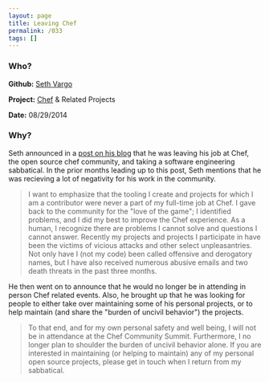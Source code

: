 ```yaml
---
layout: page
title: Leaving Chef
permalink: /033
tags: []
---
```


### Who?

**Github:** [Seth Vargo](https://github.com/sethvargo)

**Project:** [Chef](https://github.com/chef/chef) & Related Projects

**Date:** 08/29/2014

### Why?

Seth announced in a [post on his blog](https://www.sethvargo.com/leaving-chef/) that he was leaving his job at Chef, the open source chef community, and taking a software engineering sabbatical. In the prior months leading up to this post, Seth mentions that he was recieving a lot of negativity for his work in the community. 

> I want to emphasize that the tooling I create and projects for which I  am a contributor were never a part of my full-time job at Chef. I gave  back to the community for the "love of the game"; I identified problems, and I did my best to improve the Chef experience. As a human, I  recognize there are problems I cannot solve and questions I cannot  answer. Recently my projects and projects I participate in have been the victims of vicious attacks and other select unpleasantries. Not only  have I (not my code) been called offensive and derogatory names, but I  have also received numerous abusive emails and two death threats in the  past three months.

He then went on to announce that he would no longer be in attending in person Chef related events. Also, he brought up that he was looking for people to either take over maintaining some of his personal projects, or to help maintain (and share the "burden of uncivil behavior") the projects. 

> To that end, and for my own personal safety and well being, I will  not be in attendance at the Chef Community Summit. Furthermore, I no  longer plan to shoulder the burden of uncivil behavior alone. If you are interested in maintaining (or helping to maintain) any of my personal  open source projects, please get in touch when I return from my  sabbatical.

